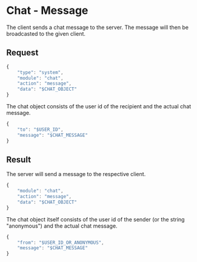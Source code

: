 # Chat - Message

The client sends a chat message to the server. The message will then be broadcasted to the given client.

## Request

```javascript
{
	"type": "system",
	"module": "chat",
	"action": "message",
	"data": "$CHAT_OBJECT"
}
```

The chat object consists of the user id of the recipient and the actual chat message.

```javascript
{
	"to": "$USER_ID",
	"message": "$CHAT_MESSAGE"
}
```

## Result

The server will send a message to the respective client.

```javascript
{
	"module": "chat",
	"action": "message",
	"data": "$CHAT_OBJECT"
}
```

The chat object itself consists of the user id of the sender (or the string "anonymous") and the actual chat message.

```javascript
{
	"from": "$USER_ID_OR_ANONYMOUS",
	"message": "$CHAT_MESSAGE"
}
```